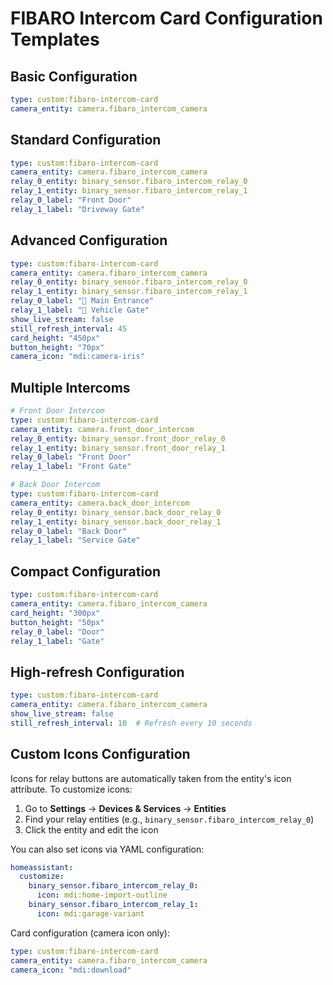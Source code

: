 # FIBARO Intercom Card Configuration Templates

## Basic Configuration
```yaml
type: custom:fibaro-intercom-card
camera_entity: camera.fibaro_intercom_camera
```

## Standard Configuration
```yaml
type: custom:fibaro-intercom-card
camera_entity: camera.fibaro_intercom_camera
relay_0_entity: binary_sensor.fibaro_intercom_relay_0
relay_1_entity: binary_sensor.fibaro_intercom_relay_1
relay_0_label: "Front Door"
relay_1_label: "Driveway Gate"
```

## Advanced Configuration
```yaml
type: custom:fibaro-intercom-card
camera_entity: camera.fibaro_intercom_camera
relay_0_entity: binary_sensor.fibaro_intercom_relay_0
relay_1_entity: binary_sensor.fibaro_intercom_relay_1
relay_0_label: "🚪 Main Entrance"
relay_1_label: "🚗 Vehicle Gate"
show_live_stream: false
still_refresh_interval: 45
card_height: "450px"
button_height: "70px"
camera_icon: "mdi:camera-iris"
```

## Multiple Intercoms
```yaml
# Front Door Intercom
type: custom:fibaro-intercom-card
camera_entity: camera.front_door_intercom
relay_0_entity: binary_sensor.front_door_relay_0
relay_1_entity: binary_sensor.front_door_relay_1
relay_0_label: "Front Door"
relay_1_label: "Front Gate"

# Back Door Intercom
type: custom:fibaro-intercom-card
camera_entity: camera.back_door_intercom
relay_0_entity: binary_sensor.back_door_relay_0
relay_1_entity: binary_sensor.back_door_relay_1
relay_0_label: "Back Door"
relay_1_label: "Service Gate"
```

## Compact Configuration
```yaml
type: custom:fibaro-intercom-card
camera_entity: camera.fibaro_intercom_camera
card_height: "300px"
button_height: "50px"
relay_0_label: "Door"
relay_1_label: "Gate"
```

## High-refresh Configuration
```yaml
type: custom:fibaro-intercom-card
camera_entity: camera.fibaro_intercom_camera
show_live_stream: false
still_refresh_interval: 10  # Refresh every 10 seconds
```

## Custom Icons Configuration

Icons for relay buttons are automatically taken from the entity's icon attribute. To customize icons:

1. Go to **Settings** → **Devices & Services** → **Entities**
2. Find your relay entities (e.g., `binary_sensor.fibaro_intercom_relay_0`)
3. Click the entity and edit the icon

You can also set icons via YAML configuration:

```yaml
homeassistant:
  customize:
    binary_sensor.fibaro_intercom_relay_0:
      icon: mdi:home-import-outline
    binary_sensor.fibaro_intercom_relay_1:
      icon: mdi:garage-variant
```

Card configuration (camera icon only):
```yaml
type: custom:fibaro-intercom-card
camera_entity: camera.fibaro_intercom_camera
camera_icon: "mdi:download"
```
